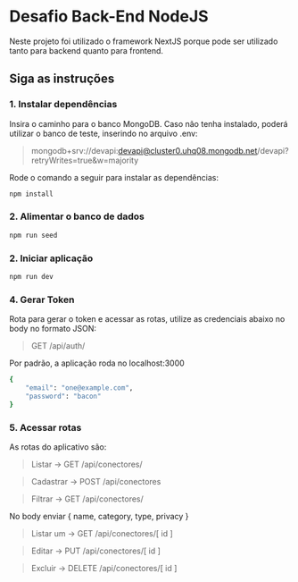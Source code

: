 # Desafio Back-End NodeJS
Neste projeto foi utilizado o framework NextJS porque pode ser utilizado tanto para backend quanto para frontend.


## Siga as instruções

### 1. Instalar dependências
Insira o caminho para o banco MongoDB.
Caso não tenha instalado, poderá utilizar o banco de teste, inserindo no arquivo .env:
> mongodb+srv://devapi:devapi@cluster0.uhq08.mongodb.net/devapi?retryWrites=true&w=majority

Rode o comando a seguir para instalar as dependências:
```bash
npm install

```
### 2. Alimentar o banco de dados
```bash
npm run seed
```
### 2. Iniciar aplicação
```bash
npm run dev
```
### 4. Gerar Token
Rota para gerar o token e acessar as rotas, utilize as credenciais abaixo no body no formato JSON:
> GET /api/auth/

Por padrão, a aplicação roda no localhost:3000
```bash
{
    "email": "one@example.com",
    "password": "bacon"
}
```
### 5. Acessar rotas
As rotas do aplicativo são:

> Listar -> GET /api/conectores/

> Cadastrar -> POST /api/conectores

> Filtrar -> GET /api/conectores/

  No body enviar { name, category, type, privacy  }
> Listar um -> GET /api/conectores/[ id ]

> Editar -> PUT /api/conectores/[ id ]

> Excluir -> DELETE /api/conectores/[ id ]